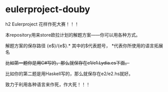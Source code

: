 eulerproject-douby
==================

h2 Eulerproject 花样作死大赛！！！

本repository用来store欧拉计划的解题方案——你可以用各种方式。

解题方案的保存路径 {e$}/{e$}.*  其中的$代表题号， *代表你所使用的语言拓展名

~~比如第一题你是用C#写的，那么就保存在e1/e1.Lydia.cs下面。~~

比如你的第二题是用Haskell写的，那么就保存在e2/e2.hs就好。

致力于利用各种语言来作死，作大死！！！
